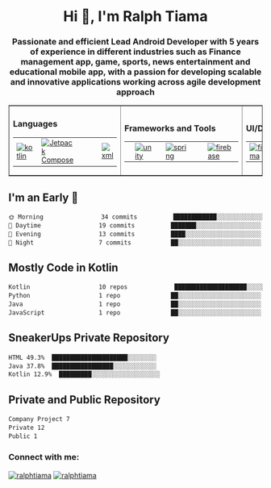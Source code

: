 <h1 align="center">Hi 👋, I'm Ralph Tiama</h1>
<h3 align="center">Passionate and efficient Lead Android Developer with 5 years of experience in different industries such as Finance management app, game, sports, news entertainment and educational mobile app, with a passion for developing scalable and innovative applications working across agile development approach</h3>

<table border="1" width="100%">
  <tr>
    <td>
      <h3>Languages</h3>
      <table width="100%">
        <tr>
          <td><a href="https://kotlinlang.org" target="_blank" rel="noreferrer"><img src="https://www.vectorlogo.zone/logos/kotlinlang/kotlinlang-icon.svg" alt="kotlin" width="30" height="30"/></a></td>
          <td> <a href="https://developer.android.com/jetpack/compose" target="_blank" rel="noreferrer"><img src="https://blogger.googleusercontent.com/img/b/R29vZ2xl/AVvXsEjC97Z8BResg5dlPqczsRCFhP6zewWX0X0e7fVPG-G7PuUZwwZVsi9OPoqJYkgqT2h0FI95SsmWzVEgpt8b8HAqFiIxZ98TFtY4lE0b8UrtVJ2HrJebRwl6C9DslsQDl9KnBIrdHS6LtkY/s1600/jetpack+compose+icon_RGB.png" alt="Jetpack Compose" width="40" height="40"/></a></td>
          <td><a href="https://www.java.com" target="_blank" rel="noreferrer"><img src="https://raw.githubusercontent.com/devicons/devicon/master/icons/java/java-original.svg" alt="java" width="30" height="30"/></a></td>
          <td><a href="https://www.python.org" target="_blank" rel="noreferrer"><img src="https://raw.githubusercontent.com/devicons/devicon/master/icons/python/python-original.svg" alt="python" width="30" height="30"/></a></td>
          <td><a href="https://www.w3schools.com/cs/" target="_blank" rel="noreferrer"><img src="https://raw.githubusercontent.com/devicons/devicon/master/icons/csharp/csharp-original.svg" alt="csharp" width="30" height="30"/></a></td>
          <td><a href="https://www.w3.org/XML/" target="_blank" rel="noreferrer"><img src="https://cdn-icons-png.flaticon.com/512/136/136526.png" alt="xml" width="30" height="30"/></a></td>
        </tr>
      </table>
    </td>
    <td>
      <h3>Frameworks and Tools</h3>
      <table width="100%">
        <tr>
          <td><a href="https://developer.android.com" target="_blank" rel="noreferrer"><img src="https://raw.githubusercontent.com/devicons/devicon/master/icons/android/android-original-wordmark.svg" alt="android" width="30" height="30"/></a></td>
          <td><a href="https://unity.com/" target="_blank" rel="noreferrer"><img src="https://www.vectorlogo.zone/logos/unity3d/unity3d-icon.svg" alt="unity" width="30" height="30"/></a></td>
          <td><a href="https://dotnet.microsoft.com/" target="_blank" rel="noreferrer"><img src="https://raw.githubusercontent.com/devicons/devicon/master/icons/dot-net/dot-net-original-wordmark.svg" alt="dotnet" width="30" height="30"/></a></td>
          <td><a href="https://spring.io/" target="_blank" rel="noreferrer"><img src="https://www.vectorlogo.zone/logos/springio/springio-icon.svg" alt="spring" width="30" height="30"/></a></td>
          <td><a href="https://www.mongodb.com/" target="_blank" rel="noreferrer"><img src="https://raw.githubusercontent.com/devicons/devicon/master/icons/mongodb/mongodb-original-wordmark.svg" alt="mongodb" width="30" height="30"/></a></td>
          <td><a href="https://www.mysql.com/" target="_blank" rel="noreferrer"><img src="https://raw.githubusercontent.com/devicons/devicon/master/icons/mysql/mysql-original-wordmark.svg" alt="mysql" width="30" height="30"/></a></td>
          <td><a href="https://firebase.google.com/" target="_blank" rel="noreferrer"><img src="https://www.vectorlogo.zone/logos/firebase/firebase-icon.svg" alt="firebase" width="30" height="30"/></a></td>
        </tr>
      </table>
    </td>
    <td>
      <h3>UI/Design Tools</h3>
      <table width="100%">
        <tr>
          <td><a href="https://www.figma.com/" target="_blank" rel="noreferrer"><img src="https://www.vectorlogo.zone/logos/figma/figma-icon.svg" alt="figma" width="30" height="30"/></a></td>
          <td><a href="https://www.adobe.com/in/products/illustrator.html" target="_blank" rel="noreferrer"><img src="https://www.vectorlogo.zone/logos/adobe_illustrator/adobe_illustrator-icon.svg" alt="illustrator" width="30" height="30"/></a></td>
          <td><a href="https://www.adobe.com/products/xd.html" target="_blank" rel="noreferrer"><img src="https://upload.wikimedia.org/wikipedia/commons/thumb/c/c2/Adobe_XD_CC_icon.svg/768px-Adobe_XD_CC_icon.svg.png?20210729021535" alt="xd" width="30" height="30"/></a></td>
          <td><a href="https://www.photoshop.com/en" target="_blank" rel="noreferrer"><img src="https://upload.wikimedia.org/wikipedia/commons/thumb/a/af/Adobe_Photoshop_CC_icon.svg/2101px-Adobe_Photoshop_CC_icon.svg.png" alt="photoshop" width="30" height="30"/></a></td>
          <td><a href="https://www.blender.org/" target="_blank" rel="noreferrer"><img src="https://download.blender.org/branding/community/blender_community_badge_white.svg" alt="blender" width="30" height="30"/></a></td>
        </tr>
      </table>
    </td>
    <td>
      <h3>Version Control</h3>
      <table width="100%">
        <tr>
          <td><a href="https://git-scm.com/" target="_blank" rel="noreferrer"><img src="https://www.vectorlogo.zone/logos/git-scm/git-scm-icon.svg" alt="git" width="30" height="30"/></a></td>
          <td><a href="https://about.gitlab.com/" target="_blank" rel="noreferrer"><img src="https://cdn4.iconfinder.com/data/icons/logos-and-brands/512/144_Gitlab_logo_logos-512.png" alt="gitlab" width="30" height="30"/></a></td>
          <td><a href="https://www.jenkins.io" target="_blank" rel="noreferrer"><img src="https://www.vectorlogo.zone/logos/jenkins/jenkins-icon.svg" alt="jenkins" width="30" height="30"/></a></td>
          <td> <a href="https://brunoproject.io" target="_blank" rel="noreferrer"><img src="https://avatars.githubusercontent.com/u/114530840?v=4" alt="Bruno API" width="30" height="30"/></a></td>
          <td><a href="https://postman.com" target="_blank" rel="noreferrer"><img src="https://www.vectorlogo.zone/logos/getpostman/getpostman-icon.svg" alt="postman" width="30" height="30"/></a></td>
          <td><a href="https://www.gerritcodereview.com/" target="_blank" rel="noreferrer"><img src="https://upload.wikimedia.org/wikipedia/commons/thumb/4/4d/Gerrit_icon.svg/1200px-Gerrit_icon.svg.png" alt="gerrit" width="30" height="30"/></a></td>
        </tr>
      </table>
    </td>
  </tr>
</table>

## I'm an Early 🐤

```markdown
🌞 Morning                34 commits          ████████████░░░░░░░░░░░░░   46.58 % 
🌆 Daytime                19 commits          ███████░░░░░░░░░░░░░░░░░░   26.03 % 
🌃 Evening                13 commits          ████░░░░░░░░░░░░░░░░░░░░░   17.81 % 
🌙 Night                  7 commits           ██░░░░░░░░░░░░░░░░░░░░░░░   09.59 %

```
## Mostly Code in Kotlin

```markdown
Kotlin                   10 repos             ████████████████████░░░░░   90.67 % 
Python                   1 repo              ██░░░░░░░░░░░░░░░░░░░░░░░   08.33 % 
Java                     1 repo              ██░░░░░░░░░░░░░░░░░░░░░░░   08.33 % 
JavaScript               1 repo              ██░░░░░░░░░░░░░░░░░░░░░░░   08.33 %
```

## SneakerUps Private Repository 

```markdown
HTML 49.3%  █████████████████████░░░░░░░░
Java 37.8%  █████████████████░░░░░░░░░░░░
Kotlin 12.9%  █████████░░░░░░░░░░░░░░░░░░░
```

## Private and Public Repository 

```markdown
Company Project 7
Private 12
Public 1
```



<h3 align="left">Connect with me:</h3>
<p align="left">
<a href="https://dribbble.com/ralphtiama" target="blank"><img align="center" src="https://raw.githubusercontent.com/rahuldkjain/github-profile-readme-generator/master/src/images/icons/Social/dribbble.svg" alt="ralphtiama" height="30" width="40" /></a>
<a href="https://www.youtube.com/c/ralphtiama" target="blank"><img align="center" src="https://raw.githubusercontent.com/rahuldkjain/github-profile-readme-generator/master/src/images/icons/Social/youtube.svg" alt="ralphtiama" height="30" width="40" /></a>
</p>



